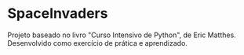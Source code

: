 # SpaceInvaders
Projeto baseado no livro "Curso Intensivo de Python", de Eric Matthes. Desenvolvido como exercício de prática e aprendizado.

